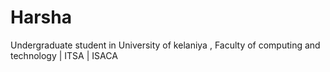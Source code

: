 # Harsha
Undergraduate student in University of kelaniya , Faculty of computing and technology | ITSA | ISACA
